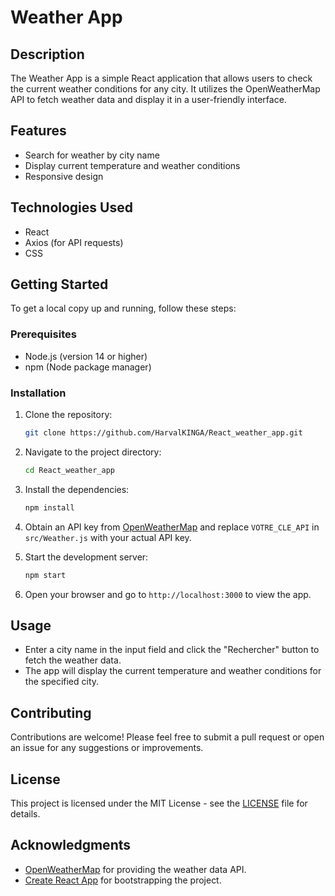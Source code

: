# Weather App

## Description

The Weather App is a simple React application that allows users to check the current weather conditions for any city. It utilizes the OpenWeatherMap API to fetch weather data and display it in a user-friendly interface.

## Features

- Search for weather by city name
- Display current temperature and weather conditions
- Responsive design

## Technologies Used

- React
- Axios (for API requests)
- CSS

## Getting Started

To get a local copy up and running, follow these steps:

### Prerequisites

- Node.js (version 14 or higher)
- npm (Node package manager)

### Installation

1. Clone the repository:

   ```bash
   git clone https://github.com/HarvalKINGA/React_weather_app.git
   ```

2. Navigate to the project directory:

   ```bash
   cd React_weather_app
   ```

3. Install the dependencies:

   ```bash
   npm install
   ```

4. Obtain an API key from [OpenWeatherMap](https://openweathermap.org/) and replace `VOTRE_CLE_API` in `src/Weather.js` with your actual API key.

5. Start the development server:

   ```bash
   npm start
   ```

6. Open your browser and go to `http://localhost:3000` to view the app.

## Usage

- Enter a city name in the input field and click the "Rechercher" button to fetch the weather data.
- The app will display the current temperature and weather conditions for the specified city.

## Contributing

Contributions are welcome! Please feel free to submit a pull request or open an issue for any suggestions or improvements.

## License

This project is licensed under the MIT License - see the [LICENSE](LICENSE) file for details.

## Acknowledgments

- [OpenWeatherMap](https://openweathermap.org/) for providing the weather data API.
- [Create React App](https://create-react-app.dev/) for bootstrapping the project.
 
 
